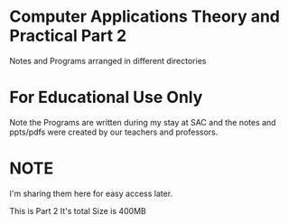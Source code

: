 # Computer Applications Theory and Practical Part 2 

 Notes and Programs arranged in different directories

# For Educational Use Only

Note the Programs are written during my stay at SAC and the notes and ppts/pdfs were created by our teachers and professors. 

# NOTE 

I'm sharing them here for easy access later.

This is Part 2
It's total Size is 400MB
